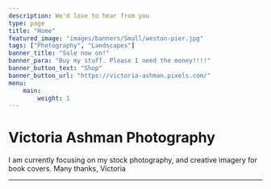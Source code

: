 ```yaml
---
description: We'd love to hear from you
type: page
title: "Home"
featured_image: "images/banners/Small/weston-pier.jpg"
tags: ["Photography", "Landscapes"]
banner_title: "Sale now on!"
banner_para: "Buy my stuff. Please I need the money!!!!"
banner_button_text: "Shop"
banner_button_url: "https://victoria-ashman.pixels.com/"
menu: 
    main:
        weight: 1
---
```

# Victoria Ashman Photography

I am currently focusing on my stock photography, and creative imagery for book covers. Many thanks, Victoria


---

